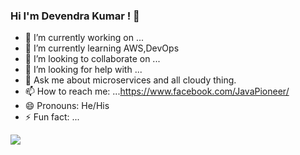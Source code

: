 ### Hi I'm Devendra Kumar ! 👋

<!--
**devendra-kmr/devendra-kmr** is a ✨ _special_ ✨ repository because its `README.md` (this file) appears on your GitHub profile.

Here are some ideas to get you started:
-->

- 🔭 I’m currently working on ...
- 🌱 I’m currently learning AWS,DevOps
- 👯 I’m looking to collaborate on ...
- 🤔 I’m looking for help with ...
- 💬 Ask me about microservices and all cloudy thing.
- 📫 How to reach me: ...https://www.facebook.com/JavaPioneer/
- 😄 Pronouns: He/His
- ⚡ Fun fact: ...


<img src="https://github-readme-stats.vercel.app/api?username=devendra-kmr&&show_icons=true"/>
